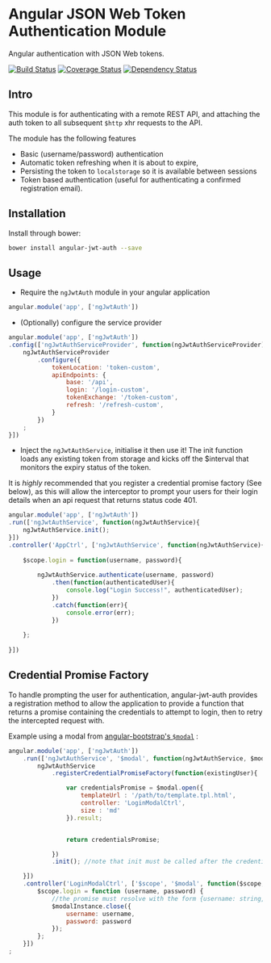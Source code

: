 # Angular JSON Web Token Authentication Module
Angular authentication with JSON Web tokens.

[![Build Status](https://travis-ci.org/spira/angular-jwt-auth.svg?branch=master)](https://travis-ci.org/spira/angular-jwt-auth) 
[![Coverage Status](https://coveralls.io/repos/spira/angular-jwt-auth/badge.svg?branch=master)](https://coveralls.io/r/spira/angular-jwt-auth?branch=master)
[![Dependency Status](https://gemnasium.com/spira/angular-jwt-auth.svg)](https://gemnasium.com/spira/angular-jwt-auth)

## Intro
This module is for authenticating with a remote REST API, and attaching the auth token to all subsequent `$http` xhr 
 requests to the API.
   
The module has the following features
* Basic (username/password) authentication
* Automatic token refreshing when it is about to expire, 
* Persisting the token to `localstorage` so it is available between sessions
* Token based authentication (useful for authenticating a confirmed registration email).

## Installation

Install through bower:

```sh
bower install angular-jwt-auth --save
```

## Usage

* Require the `ngJwtAuth` module in your angular application

```js
angular.module('app', ['ngJwtAuth'])
```

* (Optionally) configure the service provider

```js
angular.module('app', ['ngJwtAuth'])
.config(['ngJwtAuthServiceProvider', function(ngJwtAuthServiceProvider){
    ngJwtAuthServiceProvider
        .configure({
            tokenLocation: 'token-custom',
            apiEndpoints: {
                base: '/api',
                login: '/login-custom',
                tokenExchange: '/token-custom',
                refresh: '/refresh-custom',
            }
        })
    ;
}])
```

* Inject the `ngJwtAuthService`, initialise it then use it!
The init function loads any existing token from storage and kicks off the $interval that
monitors the expiry status of the token.

It is _highly_ recommended that you register a credential promise factory (See below), as 
this will allow the interceptor to prompt your users for their login details when an api
request that returns status code 401.

```js
angular.module('app', ['ngJwtAuth'])
.run(['ngJwtAuthService', function(ngJwtAuthService){
    ngJwtAuthService.init();
}])
.controller('AppCtrl', ['ngJwtAuthService', function(ngJwtAuthService){
    
    $scope.login = function(username, password){
        
        ngJwtAuthService.authenticate(username, password)
            .then(function(authenticatedUser){
                console.log("Login Success!", authenticatedUser);
            })
            .catch(function(err){
                console.error(err);
            })
        
    };
    
}])
```

## Credential Promise Factory
To handle prompting the user for authentication, angular-jwt-auth provides a registration method to allow the application
 to provide a function that returns a promise containing the credentials to attempt to login, then to retry the intercepted
 request with.
 
Example using a modal from [angular-bootstrap's `$modal`](https://angular-ui.github.io/bootstrap/#/modal) :

```js
angular.module('app', ['ngJwtAuth'])
    .run(['ngJwtAuthService', '$modal', function(ngJwtAuthService, $modal){
        ngJwtAuthService
            .registerCredentialPromiseFactory(function(existingUser){

                var credentialsPromise = $modal.open({
                    templateUrl : '/path/to/template.tpl.html',
                    controller: 'LoginModalCtrl',
                    size : 'md'
                }).result;


                return credentialsPromise;

            })
            .init(); //note that init must be called after the credential promise is registered

    }])
    .controller('LoginModalCtrl', ['$scope', '$modal', function($scope, $modalInstance){
        $scope.login = function (username, password) {
            //the promise must resolve with the form {username: string, password: string}
            $modalInstance.close({
                username: username,
                password: password
            });
        };
    }])
;

```
